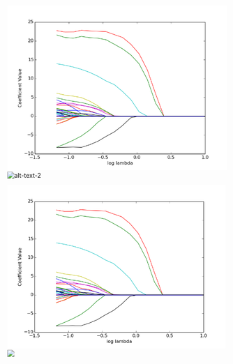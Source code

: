 ![alt-text-1](coef_prox.png "title-1") ![alt-text-2](coef_lambda.png "title-2")


<img src="https://github.com/afwebb/SDS-385/blob/master/week6/coef_prox.png" width="500">
<img src="https://github.com/afwebb/SDS-385/blob/master/week6/coef_lambda.png" width="500">

